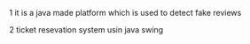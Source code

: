 1 it is a java made platform which is used to detect fake reviews


   2 ticket resevation system usin java swing
